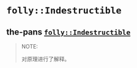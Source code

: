 # `folly::Indestructible`

## the-pans [`folly::Indestructible`](https://blog.the-pans.com/folly-indestructible/)

> NOTE: 
>
> 对原理进行了解释。

